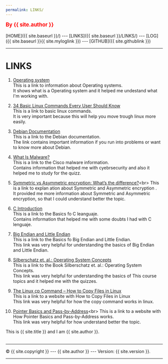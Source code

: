 ```yaml
---
permalink: LINKS/
---
```

<span style="color:red; font-weight:bold; font-size:larger;">By {{ site.author }}</span>
<br><br>
[HOME]({{ site.baseurl }}/) ---
[LINKS]({{ site.baseurl }}/LINKS/) ---
[LOG]({{ site.baseurl }}{{ site.myloglink }}) ---
[GITHUB]({{ site.githublink }})
<br>
<hr>

# LINKS


1. [Operating system](https://en.wikipedia.org/wiki/Operating_system)<br>
This is a link to information about Operating systems. <br>
It shows what is a Operating system and it helped me undestand what I'm working with.

2. [34 Basic Linux Commands Every User Should Know](https://www.hostinger.com/tutorials/linux-commands)<br>
This is a link to basic linux commands. <br>
It is very important because this will help you move trough linux more easily.

3. [Debian Documentation](https://www.debian.org/doc/index.en.html)<br>
This is a link to the Debian documentation. <br>
The link contains important information if you run into problems or want to know more about Debian.

4. [What Is Malware?](https://www.cisco.com/c/en/us/products/security/advanced-malware-protection/what-is-malware.html#~7-types-of-malware)<br>
This is a link to the Cisco malware information. <br>
Contains information that helped me with cyebrsecurity and also it helped me to study for the quizz.

5. [Symmetric vs Asymmetric encryption: What’s the difference?](https://blog.mailfence.com/symmetric-vs-asymmetric-encryption/#:~:text=Symmetric%20encryption%20uses%20a%20private,her%20private%20key%20to%20decrypt.)<br>
This is a link to explan ation about Symmetric and Asymmetric encryption . <br>
It provided me more information about Symmetric and Asymmetric encryption, so that I could understand better the topic.

6. [C Introduction](https://www.w3schools.com/c/c_intro.php)<br>
This is a link to the Basics fo C leanguaje. <br>
Contains information that helped me with some doubts I had with C lenguaje.

7. [Big Endian and Little Endian](https://chortle.ccsu.edu/assemblytutorial/Chapter-15/ass15_3.html)<br>
This is a link to the Basics fo Big Endian and Little Endian. <br>
This link was very helpful for understanding the basics of Big Endian and Little Endian.

8. [Silberschatz et. al.: Operating System Concepts](https://www.os-book.com/OS10/slide-dir/)<br>
This is a link to the Book Silberschatz et. al.: Operating System Concepts. <br>
This link was very helpful for understanding the basics of This course topics and it helped me with the quizzes.

9. [The Linux cp Command – How to Copy Files in Linux](https://www.freecodecamp.org/news/the-linux-cp-command-how-to-copy-files-in-linux/)<br>
This is a link to a website with How to Copy Files in Linux <br>
This link was very helpful for how the copy command works in linux.

10. [Pointer Basics and Pass-by-Address](https://www.cs.fsu.edu/~myers/cgs4406/notes/pointers.html#:~:text=A%20pointer%20is%20a%20variable,essential%20for%20dynamic%20memory%20allocation.)<br>
This is a link to a website with How Pointer Basics and Pass-by-Address works. <br>
This link was very helpful for how understand better the topic.

This is {{ site.title }} and I am {{ site.author }}.
<br>
<br>
<hr>
&copy; {{ site.copyright }} --- {{ site.author }} --- Version: {{ site.version }}.
<hr>
<br>
